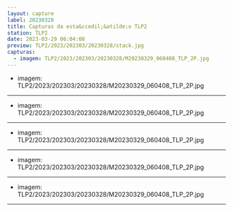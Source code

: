 ```yaml
---
layout: capture
label: 20230328
title: Capturas da esta&ccedil;&atilde;o TLP2
station: TLP2
date: 2023-03-29 06:04:08
preview: TLP2/2023/202303/20230328/stack.jpg
capturas:
  - imagem: TLP2/2023/202303/20230328/M20230329_060408_TLP_2P.jpg
---
```

  - imagem: TLP2/2023/202303/20230328/M20230329_060408_TLP_2P.jpg
---
  - imagem: TLP2/2023/202303/20230328/M20230329_060408_TLP_2P.jpg
---
  - imagem: TLP2/2023/202303/20230328/M20230329_060408_TLP_2P.jpg
---
  - imagem: TLP2/2023/202303/20230328/M20230329_060408_TLP_2P.jpg
---
  - imagem: TLP2/2023/202303/20230328/M20230329_060408_TLP_2P.jpg
---
